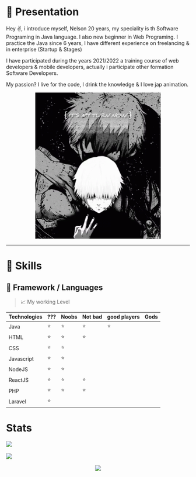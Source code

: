 # :wave: Presentation

Hey :v:, i introduce myself, Nelson 20 years, my speciality is th Software Programing in Java language. I also new beginner in Web Programing.
I practice the Java since 6 years, I have different experience on freelancing & in enterprise (Startup & Stages)

I have participated during the years 2021/2022 a training course of web developers & mobile developers, actually i participate other formation Software Developers. 

My passion? I live for the code, I drink the knowledge & I love jap animation.

<div align="center">
    <img src="assets/images/kaneki-tokyo-ghoul.gif">
</div>

___

# :dart: Skills

## 🔭 Framework / Languages

> :chart_with_upwards_trend: My working Level


| Technologies | ???    | Noobs  | Not bad | good players | Gods |
|--------------|--------|--------|---------|--------------|------|
| Java         | :star: | :star: | :star:  | :star:       |      |
| HTML         | :star: | :star: | :star:  |              |      |
| CSS          | :star: | :star: |         |              |      |
| Javascript   | :star: | :star: |         |              |      |
| NodeJS       | :star: | :star: |         |              |      |
| ReactJS      | :star: | :star: | :star:  |              |      |
| PHP          | :star: | :star: | :star:  |              |      |
| Laravel      | :star: |        |         |              |      |

# Stats

![](https://github-readme-stats.vercel.app/api?username=XiliTra&show_icons=true&theme=radical&count_private=true)

![](https://github-readme-stats.vercel.app/api/top-langs/?username=XiliTra&theme=radical&hide_langs_below=8)


<div align="center">
    <img height="300px" src="https://activity-graph.herokuapp.com/graph?username=xilitra&theme=github"/>
</div>
